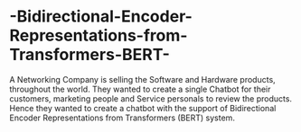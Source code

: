 # -Bidirectional-Encoder-Representations-from-Transformers-BERT-
A Networking Company is selling the Software and Hardware products, throughout the world. They wanted to create a single Chatbot for their customers, marketing people  and Service personals to review the products. Hence they wanted to create a chatbot  with the support of Bidirectional Encoder Representations from Transformers (BERT) system.
